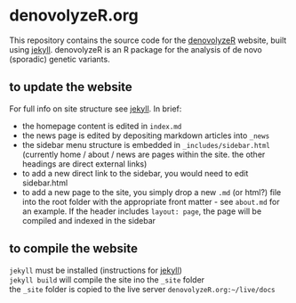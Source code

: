 # denovolyzeR.org
This repository contains the source code for the [denovolyzeR] website, built using [jekyll].
denovolyzeR is an R package for the analysis of de novo (sporadic) genetic variants.

## to update the website
For full info on site structure see [jekyll].  In brief:  
- the homepage content is edited in `index.md`
- the news page is edited by depositing markdown articles into `_news`
- the sidebar menu structure is embedded in `_includes/sidebar.html`   
(currently home / about / news are pages within the site.  the other headings are direct external links)
- to add a new direct link to the sidebar, you would need to edit sidebar.html 
- to add a new page to the site, you simply drop a new `.md` (or html?) file into the root folder with the appropriate front matter - see `about.md` for an example.  If the header includes `layout: page`, the page will be compiled and indexed in the sidebar  


## to compile the website
`jekyll` must be installed (instructions for [jekyll])   
`jekyll build` will compile the site ino the `_site` folder  
the `_site` folder is copied to the live server `denovolyzeR.org:~/live/docs`  


[denovolyzeR]: http://denovolyzeR.org
[jekyll]: https://jekyllrb.com
